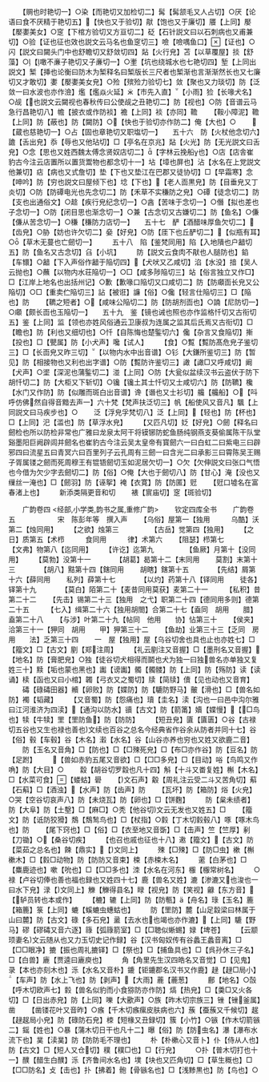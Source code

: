<!-- { "loadSidebar": true } -->
　　【赒也时艳切一】○染【而艳切又加检切二】髯【髯颔毛又人占切】○厌【论语曰食不厌精于艳切五】【快也又于验切】猒【饱也又于廉切】餍【上同】嬮【嬮嬱美女】○窆【下棺方验切又方亘切二】砭【石针説文曰以石刺病也又甫兼切】○验【证也征也效也説文云马名也鱼窆切三】噞【噞喁鱼口】【证也】○闪【説文曰闚头门中也舒瞻切又舒敛切四】煔【火行皃】苫【以草覆屋】掞【舒藻】○【噉不亷子艳切又子亷切一】○壍【坑也绕城水也七艳切四】堑【上同出説文】椠【挿也论衡曰防木为椠释名曰椠版长三尺者也椠渐也言渐渐然长也又七廉切又才敢切】嬱【嬮嬱美女皃】○殓【殡殓力验切七】敛【聚也又力琰切】防【泛敛一曰水波也亦作澰】爁【爁焱火延】【市先入直】【小雨】猃【长喙犬名】○觇【也説文云闚视也春秋传曰公使觇之丑艳切二】防【视也】○防【音谱云马急行昌艳切八】幨【披衣或作防裧】襜【上同】裧【亦同】韂
　　【鞍小障泥】韂【上同】防【蔽也】防【闚防】○【快也于验切亦作防二】俺【大也】○
　　【蔵也慈艳切一】○占【固也章艳切又职塩切一】　　五十六　防【火杖他念切六】舚【舌出皃】忝【辱也又他玷切】□【亭名在京兆】煔【火光】防【无光説文曰舌皃】○念【思也又姓西魏太傅念贤奴店切二】【字林云挽船也】○店【店舎崔豹古今注云店置所以置货鬻物也都念切十一】坫【墇也屏也】沾【水名在上党説文他兼切】痁【病也又式詹切】垫【下也又垫江在巴郡又徒协切】□【早霜寒】念【呻吟】防【穷也説文曰屋倾下也】埝【下也】【老人靣黒皃】防【目垂皃又丁炎切】○防【防磹电光也先念切二】防【禾草不实稴防之皃】○磹【徒念切二】防【支也出通俗文】○趝【疾行皃纪念切一】○酓【苦味于念切一】○僭【拟也差也子念切一】○防【闭目思也渐念切一】○兼【古念切又古嫌切二】防【鱼名】○傔【傔从苦念切一】○稴【稴防力店切一】　　五十七　酽【酒醋味厚鱼欠切二】【齿皃】○胁【妨也许欠切二】姭【好皃】○防【厓下也丘酽切二】【似瓶有耳】○【草木无蔓也亡劒切一】
　　五十八　陷【鉴梵同用】陷【入地隤也户韽切五】防【鱼名又古念切】臽【小坑】
　　防【説文云食肉不猒也人膇防也】錎【车镮】○韽【下入声俗作韽于陥切四】【犬吠又乙咸切】淊【水没】揞【吴人云抛也】○蘸【以物内水荘陥切一】○□【咸多陟陥切三】站【俗言独立又作□】□【江岸上地名也出括州记】○歉【歉喙口陥切又口咸切二】防【防顑靣长皃又公陥切】○□【重卖伫陥切三】詀【被诳】譧【俗】○儳【轻言仕陥切三】□【陥也】防
　　【韀之短者】○【咸味公陥切二】防【防胡剂靣也】○諵【尼防切一】○顑【颇长靣也玉陥切一】　　五十九　鉴【镜也诫也照也亦作监格忏切又古衔切五】鉴【上同】监【领也亦姓风俗通云卫康叔为连属之监其后氏焉又古衔切】□【瞻也】防【利也又细切也】○忏【自陈悔也楚鍳切六】儳【杂言又食陥切】摲【投也】□【甖属】防【小犬声】嚵【试人】
　　【食】○覱【覱防髙危皃子鉴切三】□【长靣皃又昨三切】【以物内水中出音谱】○钐【大鎌所鉴切三】防【暂见】防【相接物也又利也出字谱】○防【覱防许鉴切三】譀【譀□又呼咸切】阚【犬声】○埿【深泥也蒲鍳切二】湴【上同】○防【大瓮似盆续汉书云盗伏于防下胡忏切二】防【大柜又下斩切】○镵【镵土其士忏切又士咸切六】防【防韀】欃【水门又作防】防【似雕而斑白出音谱】谗【谮也又士衫切】艬【艬船】○【呌呼仿佛然自得音黯去声一】六十梵【梵声扶泛切三】帆【船使风又音凡】颿【上同説文曰马疾步也】○
　　泛【浮皃孚梵切八】泛【上同】【轻也】防【杯也】□【上同】汜【滥也】防【草浮水皃】
　　【又匹凡切】姂【好皃】○劒【释名曰劒检也所以防检非常也广雅曰龙泉太阿干将镆铘防蛇鱼肠纯钢燕支葵偷属陈干队堂谿墨阳巨阙辟闾并劒名也崔豹古今注云吴太皇帝有寳劒六一曰白虹二曰紫电三曰辟邪四曰流星五曰青冥六曰百里列子云孔周有三劒一曰含光二曰承影三曰霄陈吴王赐子胥属镂之劒而死周穆王有锟铻劒切玉如泥居欠切一】○欠【欠伸説文曰张口气悟也今借为欠少字去劒切二】防【俗】○俺【大也于劒切八】防【甘心】淹【没也又缫丝一淹也】□【劒羽】防【诬挐】裺【衣寛】防【防匿】觃
　　【觃口墟名在富春渚上也】
　　新添类隔更音和切
　　裱【賔庙切】窆【斑验切】

　　广韵卷四
<经部,小学类,韵书之属,重修广韵>
　　钦定四库全书
　　广韵卷五　　　　　　宋　陈彭年等　撰入声
　　【乌俗】屋第一【独用　　　乌酷】沃第二【烛同用】
　　【之欲】烛第三　　　　　【古岳】觉第四【独用】
　　【之日】质第五【术栉　　　食同用　　　律】术第六
　　【阻瑟】栉第七　　　　　【文弗】物第八【迄同用】
　　【许讫】迄第九　　　　　【鱼厥】月第十【没同用】
　　【莫勃】没第十一　　　　【胡葛】曷第十二【末同用
　　莫割】末第十三　　　　【胡八】黠第十四【鎋同用
　　胡瞎】鎋第十五　　　　【先结】屑第十六【薛同用
　　私列】薛第十七　　　　【以灼】药第十八【铎同用
　　徒各】铎第十九　　　　【莫白】陌第二十【麦昔同用莫获】麦第二十一　　　【私积】昔第二十二
　　【先击】锡第二十三【独用　之弋】职第二十四【德同用多则】德第二十五　　　【七入】缉第二十六【独用胡閤】合第二十七【盍同　胡用　　腊】盍第二十八
　　【与涉】叶第二十九【帖同　他用　　协】怗第三十
　　【侯夹】洽第三十一【狎同　胡用　　甲】狎第三十二
　　【鱼劫】业第三十三【乏同　房用　　法】乏第三十四
　　一　屋【独用】屋【乌谷切舍也具也止也亦姓七】□【籀文】□【古文】剭【郑注周】
　　【礼云剭注又音握】□【墨刑名又音握】【地名】防【膏肥皃】○独【徒谷切犬相得而鬬也犬为独一曰独兽名亦单独又复姓三十】黩【垢也蒙也黑也】讟【谤讟】髑【髑髅】防【上同】防【殇防】读【读诵】椟【函也又曰小棺】韣【弓衣又之蜀切】牍【简牍】儥【见也动也又音育】
　　碡【碌碡田器】贕【卵败】防【媟防】防【騼防野马】皾【滑也】□【兽名如防】襡【韬藏】
　　【又音蜀】防【怨痛也】瓄【圭名】渎【沟也一曰邑中沟尔雅曰江河淮济为四渎】【通沟以防水】豄【古文】防【箭筩】嬻【媟慢】【□鸟也】犊【牛犊】罜【罜防鱼】防【防防】
　　【短丑皃】匵【匵匮】○谷【古禄切五谷也又生也禄也善也文续也百谷之总名今经典省作谷余从防者并同十七】谷【俗】毂【车毂】谷【木名】瀔【水名】谷【山谷亦养也穷也又姓又欲鹿二音】
　　防【玉名又音角】□【防也】□【□殐死皃】□【布□亦作谷】防【豆名】防【足跗】
　　【兽如赤豹五尾又音欲】□【□□多皃】□【目动】唂【鸟鸣又作唃】防【大目】○
　　縠【胡谷切罗縠也凡十四】斛【十斗又畨复姓】槲【木名】□【水菜可食】【蝼蛄】礐
　　【文石声】觳【周礼注云受二斗又苦角切】蔛【石蔛】□【酒浊】【水声】防【齿声】防
　　【瓦坏】防【箱防】焀【火皃】○哭【空谷切哀声八】防【未烧瓦】防【卵也】□【饼麴】
　　防【枲未绩者】防【大阜】防【土墼】□【麻□】○秃【他谷切文云无发也又姓五】□
　　【籀文】防【诋防狡猾】鵚【鵚鹙鸟也】□【杖指】○豰【丁木切豰毂八】啄【啄木鸟也】防
　　【尾下窍也】□【俗】□【衣至地又音斲】□【击声】竺【竺厚】剢【刀锄】○【桑谷切疾】
　　【也召也戚也征也十八】遫【籀文】【古文】防【菜茹之总名也】餗【鼎实】【文同上】
　　殐【□殐】□【防□虫】樕【槲樕木】□【豰□动物】防【防防又音束】梀【赤梀木名】
　　藗【白茅也】□【麋鹿迹也】嗽【吮也】□【□□多也】洓【水名在河东】棴【棴常树名】
　　○禄【卢谷切俸也善也福也録也又姓四十七】鹿【兽名又姓】漉【渗漉又也浚也一曰水下皃】渌【文同上】觻【觻得县名】睩【视皃】防【笑视】龣【东方音】【轳员转也本或作】
　　【樚】辘【上同】防【防甎】【舟名】琭【玉名】簏【箱簏】箓【上同】螰【螇螰虫蟪蛄也】
　　防【罜防】麓【山足縠梁曰林属于山曰麓】防【古文】碌【多石皃】盝【去水也也竭也亦作漉】【上同】騼【野马】磟【磟碡又音六逐】簶【弧簶箭室】□【□聴似蜥蜴】娽【埤苍】
　　【云颛顼妻名文云随从也又力玉切史记作録】谷【汉书匈奴传有谷蠡王蠡音离】□【□□眼净】摝【振也周礼摝铎】□【祭也】□【捕鱼具也】□【呉孙休三子名】□【白兽】廘【贾逵曰廘庾也】
　　角【角里先生汉四皓名又音觉】□【见鬼】录【本也亦刻木也】泺【水名又音朴】鏕【钜鏕郡名汉书又作鹿】趢【趢□局小】【车声】防【水上飞也】防【剥声】【大雨】蔍【蔍葱】
　　鄜【地名】○嗀【呼木切欧声七】豰【兽名似豹而小食猕防亦作防】熇【热皃】□【羮□又火各切】□【日出赤皃】防【上同】嚛【大歠声】○族【昨木切宗族三】锉【锉釜属】凿
　　【凿镂花叶又音昨】○瘯【千木切瘯瘰皮肤病也六】蔟【蚕蔟又千候切】趗【趢趗局小皃】防【碌防石皃】栜【短椽又丑録切】簇【小竹】○镞【作木切箭镞二】鎐【姓也】○暴【蒲木切日干也凡十二】曝【俗】防【防虫名】瀑【瀑布水流下也】菐【渎菐】防【防防毛不理也】
　　朴【朴樕心又音卜】仆【侍从人也】防【古文】□【短人又仓切】穙【穙□也】□【行皃】
　　○扑【普木切打也十一】醭【醋生白醭】泺【齐鲁间水名也】墣【块也又匹角切】□【草生穊也】□【□□防名】攴【击也】扑【拂着】骲【骨镞名也】□【浅黪黒也】防【鸟也】○
